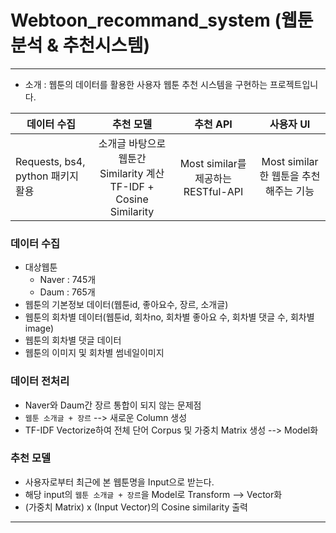 # Webtoon_recommand_system (웹툰 분석 & 추천시스템)
--- 
- 소개 : 웹툰의 데이터를 활용한 사용자 웹툰 추천 시스템을 구현하는 프로젝트입니다.

|  데이터 수집   | 추천 모델 | 추천 API  | 사용자 UI |
| ------------- |:-------------:|:---------:|:---------:|
| Requests, bs4, python 패키지 활용 | 소개글 바탕으로 웹툰간 Similarity 계산 <br> TF-IDF + Cosine Similarity | Most similar를 제공하는 RESTful-API | Most similar한 웹툰을 추천해주는 기능 |


### 데이터 수집
  - 대상웹툰
    - Naver : 745개
    - Daum : 765개
  - 웹툰의 기본정보 데이터(웹툰id, 좋아요수, 장르, 소개글)
  - 웹툰의 회차별 데이터(웹툰id, 회차no, 회차별 좋아요 수, 회차별 댓글 수, 회차별 image)
  - 웹툰의 회차별 댓글 데이터
  - 웹툰의 이미지 및 회차별 썸네일이미지

### 데이터 전처리
  - Naver와 Daum간 장르 통합이 되지 않는 문제점
  - `웹툰 소개글 + 장르` --> 새로운 Column 생성
  - TF-IDF Vectorize하여 전체 단어 Corpus 및 가중치 Matrix 생성 --> Model화
  
### 추천 모델
  - 사용자로부터 최근에 본 웹툰명을 Input으로 받는다.
  - 해당 input의 `웹툰 소개글 + 장르`을 Model로 Transform --> Vector화
  - (가중치 Matrix) x (Input Vector)의 Cosine similarity 출력

--- 
